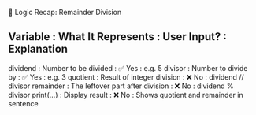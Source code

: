 🧠 Logic Recap: Remainder Division

Variable     : What It Represents                     : User Input? : Explanation
------------------------------------------------------------------------------------------
dividend     : Number to be divided                   : ✅ Yes       : e.g. 5
divisor      : Number to divide by                    : ✅ Yes       : e.g. 3
quotient     : Result of integer division             : ❌ No        : dividend // divisor
remainder    : The leftover part after division       : ❌ No        : dividend % divisor
print(...)   : Display result                         : ❌ No        : Shows quotient and remainder in sentence

